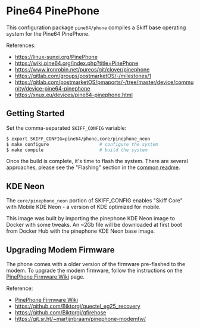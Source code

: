 # Pine64 PinePhone

This configuration package `pine64/phone` compiles a Skiff base operating system
for the Pine64 PinePhone.

References: 

 - https://linux-sunxi.org/PinePhone
 - https://wiki.pine64.org/index.php?title=PinePhone 
 - https://www.ironrobin.net/pureos/git/clover/pinephone
 - https://gitlab.com/groups/postmarketOS/-/milestones/1
 - https://gitlab.com/postmarketOS/pmaports/-/tree/master/device/community/device-pine64-pinephone
 - https://xnux.eu/devices/pine64-pinephone.html

## Getting Started

Set the comma-separated `SKIFF_CONFIG` variable:

```sh
$ export SKIFF_CONFIG=pine64/phone,core/pinephone_neon
$ make configure                   # configure the system
$ make compile                     # build the system
```

Once the build is complete, it's time to flash the system. There are several
approaches, please see the "Flashing" section in the [common readme].

[common readme]: ../

## KDE Neon

The `core/pinephone_neon` portion of SKIFF_CONFIG enables "Skiff Core" with
Mobile KDE Neon - a version of KDE optimized for mobile.

This image was built by importing the pinephone KDE Neon image to Docker with
some tweaks. An ~2Gb file will be downloaded at first boot from Docker Hub with
the pinephone KDE Neon base image.

## Upgrading Modem Firmware

The phone comes with a older version of the firmware pre-flashed to the modem.
To upgrade the modem firmware, follow the instructions on the [PinePhone
Firmware Wiki] page.

Reference:

 - [PinePhone Firmware Wiki]
 - https://github.com/Biktorgj/quectel_eg25_recovery
 - https://github.com/Biktorgj/qfirehose
 - https://git.sr.ht/~martijnbraam/pinephone-modemfw/

[PinePhone Firmware Wiki]: https://wiki.pine64.org/wiki/PineModems#Firmware_Recovery

